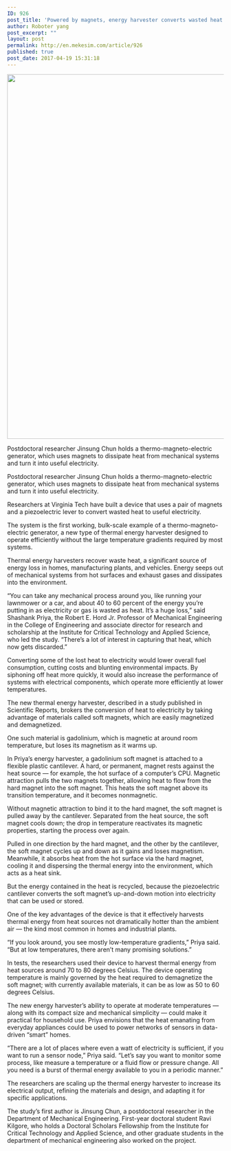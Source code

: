 ```yaml
---
ID: 926
post_title: 'Powered by magnets, energy harvester converts wasted heat into electricity : Augusta Free Press'
author: Roboter yang
post_excerpt: ""
layout: post
permalink: http://en.mekesim.com/article/926
published: true
post_date: 2017-04-19 15:31:18
---
```

<img class="alignnone size-full wp-image-933" src="http://en.mekesim.com/wp-content/uploads/2017/04/1487967378959.jpg" width="1280" height="848" />

Postdoctoral researcher Jinsung Chun holds a thermo-magneto-electric generator, which uses magnets to dissipate heat from mechanical systems and turn it into useful electricity.

Postdoctoral researcher Jinsung Chun holds a thermo-magneto-electric generator, which uses magnets to dissipate heat from mechanical systems and turn it into useful electricity.

Researchers at Virginia Tech have built a device that uses a pair of magnets and a piezoelectric lever to convert wasted heat to useful electricity.

The system is the first working, bulk-scale example of a thermo-magneto-electric generator, a new type of thermal energy harvester designed to operate efficiently without the large temperature gradients required by most systems.

Thermal energy harvesters recover waste heat, a significant source of energy loss in homes, manufacturing plants, and vehicles. Energy seeps out of mechanical systems from hot surfaces and exhaust gases and dissipates into the environment.

“You can take any mechanical process around you, like running your lawnmower or a car, and about 40 to 60 percent of the energy you’re putting in as electricity or gas is wasted as heat. It’s a huge loss,” said Shashank Priya, the Robert E. Hord Jr. Professor of Mechanical Engineering in the College of Engineering and associate director for research and scholarship at the Institute for Critical Technology and Applied Science, who led the study. “There’s a lot of interest in capturing that heat, which now gets discarded.”

Converting some of the lost heat to electricity would lower overall fuel consumption, cutting costs and blunting environmental impacts. By siphoning off heat more quickly, it would also increase the performance of systems with electrical components, which operate more efficiently at lower temperatures.

The new thermal energy harvester, described in a study published in Scientific Reports, brokers the conversion of heat to electricity by taking advantage of materials called soft magnets, which are easily magnetized and demagnetized.

One such material is gadolinium, which is magnetic at around room temperature, but loses its magnetism as it warms up.

In Priya’s energy harvester, a gadolinium soft magnet is attached to a flexible plastic cantilever. A hard, or permanent, magnet rests against the heat source — for example, the hot surface of a computer’s CPU. Magnetic attraction pulls the two magnets together, allowing heat to flow from the hard magnet into the soft magnet. This heats the soft magnet above its transition temperature, and it becomes nonmagnetic.

Without magnetic attraction to bind it to the hard magnet, the soft magnet is pulled away by the cantilever. Separated from the heat source, the soft magnet cools down; the drop in temperature reactivates its magnetic properties, starting the process over again.

Pulled in one direction by the hard magnet, and the other by the cantilever, the soft magnet cycles up and down as it gains and loses magnetism. Meanwhile, it absorbs heat from the hot surface via the hard magnet, cooling it and dispersing the thermal energy into the environment, which acts as a heat sink.

But the energy contained in the heat is recycled, because the piezoelectric cantilever converts the soft magnet’s up-and-down motion into electricity that can be used or stored.

One of the key advantages of the device is that it effectively harvests thermal energy from heat sources not dramatically hotter than the ambient air — the kind most common in homes and industrial plants.

“If you look around, you see mostly low-temperature gradients,” Priya said. “But at low temperatures, there aren’t many promising solutions.”

In tests, the researchers used their device to harvest thermal energy from heat sources around 70 to 80 degrees Celsius. The device operating temperature is mainly governed by the heat required to demagnetize the soft magnet; with currently available materials, it can be as low as 50 to 60 degrees Celsius.

The new energy harvester’s ability to operate at moderate temperatures — along with its compact size and mechanical simplicity — could make it practical for household use. Priya envisions that the heat emanating from everyday appliances could be used to power networks of sensors in data-driven “smart” homes.

“There are a lot of places where even a watt of electricity is sufficient, if you want to run a sensor node,” Priya said. “Let’s say you want to monitor some process, like measure a temperature or a fluid flow or pressure change. All you need is a burst of thermal energy available to you in a periodic manner.”

The researchers are scaling up the thermal energy harvester to increase its electrical output, refining the materials and design, and adapting it for specific applications.

The study’s first author is Jinsung Chun, a postdoctoral researcher in the Department of Mechanical Engineering. First-year doctoral student Ravi Kilgore, who holds a Doctoral Scholars Fellowship from the Institute for Critical Technology and Applied Science, and other graduate students in the department of mechanical engineering also worked on the project.